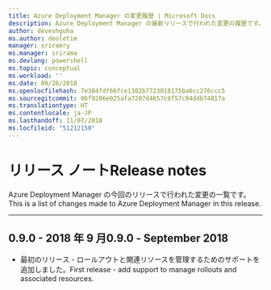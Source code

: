 ```yaml
---
title: Azure Deployment Manager の変更履歴 | Microsoft Docs
description: Azure Deployment Manager の最新リリースで行われた変更の履歴です。
author: deveshguha
ms.author: deoletim
manager: sriramry
ms.manager: srirama
ms.devlang: powershell
ms.topic: conceptual
ms.workload: ''
ms.date: 09/26/2018
ms.openlocfilehash: 7e384fdf66fce1102b7723018175ba6cc276ccc5
ms.sourcegitcommit: 06f9206e025afa7207d4657c8f57c94ddb74817a
ms.translationtype: HT
ms.contentlocale: ja-JP
ms.lasthandoff: 11/07/2018
ms.locfileid: "51212150"
---
```

# <a name="release-notes"></a><span data-ttu-id="c07fa-103">リリース ノート</span><span class="sxs-lookup"><span data-stu-id="c07fa-103">Release notes</span></span>

<span data-ttu-id="c07fa-104">Azure Deployment Manager の今回のリリースで行われた変更の一覧です。</span><span class="sxs-lookup"><span data-stu-id="c07fa-104">This is a list of changes made to Azure Deployment Manager in this release.</span></span>

---
## <a name="090---september-2018"></a><span data-ttu-id="c07fa-105">0.9.0 - 2018 年 9 月</span><span class="sxs-lookup"><span data-stu-id="c07fa-105">0.9.0 - September 2018</span></span>
* <span data-ttu-id="c07fa-106">最初のリリース - ロールアウトと関連リソースを管理するためのサポートを追加しました。</span><span class="sxs-lookup"><span data-stu-id="c07fa-106">First release - add support to manage rollouts and associated resources.</span></span>